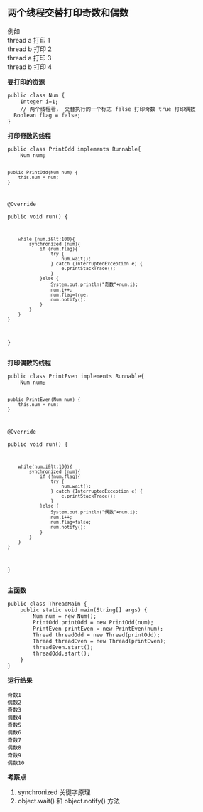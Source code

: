 <h2 id="两个线程交替打印奇数和偶数">两个线程交替打印奇数和偶数</h2>
<p>例如<br>
thread a 打印 1<br>
thread b 打印 2<br>
thread a 打印 3<br>
thread b 打印 4</p>
<p><strong>要打印的资源</strong></p>
<pre><code>public class Num {  
    Integer i=1;  
    // 两个线程看， 交替执行的一个标志 false 打印奇数 true 打印偶数  
  Boolean flag = false;  
}
</code></pre>
<p><strong>打印奇数的线程</strong></p>
<pre><code>public class PrintOdd implements Runnable{  
    Num num;  
  
    public PrintOdd(Num num) {  
        this.num = num;  
    }  
  
  @Override  
  public void run() {  
  
        while (num.i&lt;100){  
            synchronized (num){  
                if (num.flag){  
                    try {  
                        num.wait();  
                    } catch (InterruptedException e) {  
                        e.printStackTrace();  
                    }  
                }else {  
                    System.out.println("奇数"+num.i);  
                    num.i++;  
                    num.flag=true;  
                    num.notify();  
                }  
            }  
        }  
    }  
}
</code></pre>
<p><strong>打印偶数的线程</strong></p>
<pre><code>public class PrintEven implements Runnable{  
    Num num;  
  
    public PrintEven(Num num) {  
        this.num = num;  
    }  
  
  @Override  
  public void run() {  
        
        while(num.i&lt;100){  
            synchronized (num){  
                if (!num.flag){  
                    try {  
                        num.wait();  
                    } catch (InterruptedException e) {  
                        e.printStackTrace();  
                    }  
                }else {  
                    System.out.println("偶数"+num.i);  
                    num.i++;  
                    num.flag=false;  
                    num.notify();  
                }  
            }  
        }  
    }  
}
</code></pre>
<p><strong>主函数</strong></p>
<pre><code>public class ThreadMain {  
    public static void main(String[] args) {  
        Num num = new Num();  
        PrintOdd printOdd = new PrintOdd(num);  
        PrintEven printEven = new PrintEven(num);  
        Thread threadOdd = new Thread(printOdd);  
        Thread threadEven = new Thread(printEven);  
        threadEven.start();  
        threadOdd.start();  
    }  
}
</code></pre>
<p><strong>运行结果</strong></p>
<pre><code>奇数1
偶数2
奇数3
偶数4
奇数5
偶数6
奇数7
偶数8
奇数9
偶数10
</code></pre>
<p><strong>考察点</strong></p>
<ol>
<li>synchronized 关键字原理</li>
<li>object.wait() 和 object.notify() 方法</li>
</ol>

